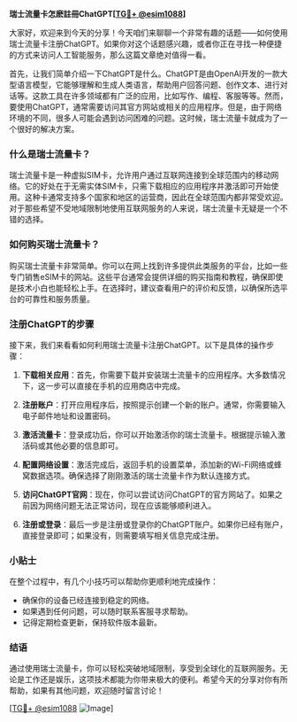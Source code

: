 **瑞士流量卡怎麽註冊ChatGPT[[TG💪+ @esim1088](https://t.me/s/esim1088)]**

大家好，欢迎来到今天的分享！今天咱们来聊聊一个非常有趣的话题——如何使用瑞士流量卡注册ChatGPT。如果你对这个话题感兴趣，或者你正在寻找一种便捷的方式来访问人工智能服务，那么这篇文章绝对值得一看。

首先，让我们简单介绍一下ChatGPT是什么。ChatGPT是由OpenAI开发的一款大型语言模型，它能够理解和生成人类语言，帮助用户回答问题、创作文本、进行对话等。这款工具在许多领域都有广泛的应用，比如写作、编程、客服等等。然而，要使用ChatGPT，通常需要访问其官方网站或相关的应用程序。但是，由于网络环境的不同，很多人可能会遇到访问困难的问题。这时候，瑞士流量卡就成为了一个很好的解决方案。

### 什么是瑞士流量卡？

瑞士流量卡是一种虚拟SIM卡，允许用户通过互联网连接到全球范围内的移动网络。它的好处在于无需实体SIM卡，只需下载相应的应用程序并激活即可开始使用。这种卡通常支持多个国家和地区的运营商，因此在全球范围内都非常受欢迎。对于那些希望不受地域限制地使用互联网服务的人来说，瑞士流量卡无疑是一个不错的选择。

### 如何购买瑞士流量卡？

购买瑞士流量卡非常简单。你可以在网上找到许多提供此类服务的平台，比如一些专门销售eSIM卡的网站。这些平台通常会提供详细的购买指南和教程，确保即使是技术小白也能轻松上手。在选择时，建议查看用户的评价和反馈，以确保所选平台的可靠性和服务质量。

### 注册ChatGPT的步骤

接下来，我们来看看如何利用瑞士流量卡注册ChatGPT。以下是具体的操作步骤：

1. **下载相关应用**：首先，你需要下载并安装瑞士流量卡的应用程序。大多数情况下，这一步可以直接在手机的应用商店中完成。
   
2. **注册账户**：打开应用程序后，按照提示创建一个新的账户。通常，你需要输入电子邮件地址和设置密码。

3. **激活流量卡**：登录成功后，你可以开始激活你的瑞士流量卡。根据提示输入激活码或其他必要的信息即可。

4. **配置网络设置**：激活完成后，返回手机的设置菜单，添加新的Wi-Fi网络或蜂窝数据选项。确保选择了刚刚激活的瑞士流量卡作为默认连接方式。

5. **访问ChatGPT官网**：现在，你可以尝试访问ChatGPT的官方网站了。如果之前因为网络问题无法正常访问，现在应该能够顺利进入。

6. **注册或登录**：最后一步是注册或登录你的ChatGPT账户。如果你已经有账户，直接登录即可；如果没有，则需要填写相关信息完成注册。

### 小贴士

在整个过程中，有几个小技巧可以帮助你更顺利地完成操作：
- 确保你的设备已经连接到稳定的网络。
- 如果遇到任何问题，可以随时联系客服寻求帮助。
- 记得定期检查更新，保持软件版本最新。

### 结语

通过使用瑞士流量卡，你可以轻松突破地域限制，享受到全球化的互联网服务。无论是工作还是娱乐，这项技术都能为你带来极大的便利。希望今天的分享对你有所帮助，如果有其他问题，欢迎随时留言讨论！

[[TG💪+ @esim1088](https://t.me/s/esim1088) ![Image](https://i.postimg.cc/4NQfJmqS/Snipaste-2025-05-13-00-14-12.png)]